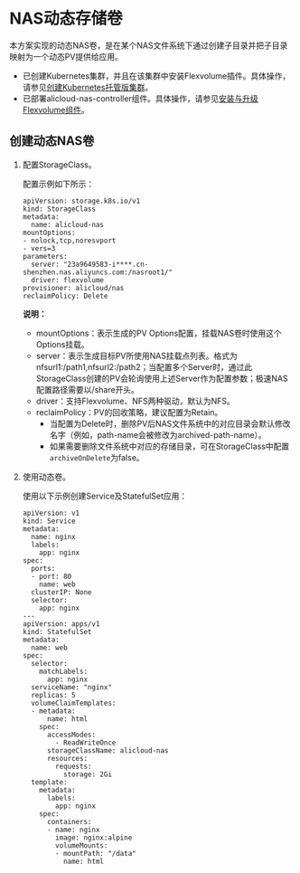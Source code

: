 # NAS动态存储卷

本方案实现的动态NAS卷，是在某个NAS文件系统下通过创建子目录并把子目录映射为一个动态PV提供给应用。

-   已创建Kubernetes集群，并且在该集群中安装Flexvolume插件。具体操作，请参见[创建Kubernetes托管版集群](/cn.zh-CN/Kubernetes集群用户指南/集群/创建集群/创建Kubernetes托管版集群.md)。
-   已部署alicloud-nas-controller组件。具体操作，请参见[安装与升级Flexvolume组件](/cn.zh-CN/Kubernetes集群用户指南/存储-Flexvolume/安装与升级Flexvolume组件.md)。

## 创建动态NAS卷

1.  配置StorageClass。

    配置示例如下所示：

    ```
    apiVersion: storage.k8s.io/v1
    kind: StorageClass
    metadata:
      name: alicloud-nas
    mountOptions:
    - nolock,tcp,noresvport
    - vers=3
    parameters:
      server: "23a9649583-i****.cn-shenzhen.nas.aliyuncs.com:/nasroot1/"
      driver: flexvolume
    provisioner: alicloud/nas
    reclaimPolicy: Delete
    ```

    **说明：**

    -   mountOptions：表示生成的PV Options配置，挂载NAS卷时使用这个Options挂载。
    -   server：表示生成目标PV所使用NAS挂载点列表。格式为 nfsurl1:/path1,nfsurl2:/path2；当配置多个Server时，通过此StorageClass创建的PV会轮询使用上述Server作为配置参数；极速NAS配置路径需要以/share开头。
    -   driver：支持Flexvolume、NFS两种驱动，默认为NFS。
    -   reclaimPolicy：PV的回收策略，建议配置为Retain。
        -   当配置为Delete时，删除PV后NAS文件系统中的对应目录会默认修改名字（例如，path-name会被修改为archived-path-name）。
        -   如果需要删除文件系统中对应的存储目录，可在StorageClass中配置`archiveOnDelete`为false。
2.  使用动态卷。

    使用以下示例创建Service及StatefulSet应用：

    ```
    apiVersion: v1
    kind: Service
    metadata:
      name: nginx
      labels:
        app: nginx
    spec:
      ports:
      - port: 80
        name: web
      clusterIP: None
      selector:
        app: nginx
    ---
    apiVersion: apps/v1
    kind: StatefulSet
    metadata:
      name: web
    spec:
      selector:
        matchLabels:
          app: nginx
      serviceName: "nginx"
      replicas: 5
      volumeClaimTemplates:
      - metadata:
          name: html
        spec:
          accessModes:
            - ReadWriteOnce
          storageClassName: alicloud-nas
          resources:
            requests:
              storage: 2Gi
      template:
        metadata:
          labels:
            app: nginx
        spec:
          containers:
          - name: nginx
            image: nginx:alpine
            volumeMounts:
            - mountPath: "/data"
              name: html
    ```


